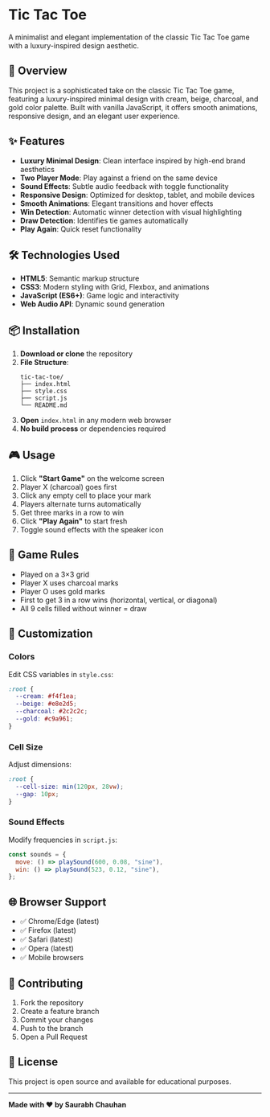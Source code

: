 # Tic Tac Toe

A minimalist and elegant implementation of the classic Tic Tac Toe game with a luxury-inspired design aesthetic.

## 🎯 Overview

This project is a sophisticated take on the classic Tic Tac Toe game, featuring a luxury-inspired minimal design with cream, beige, charcoal, and gold color palette. Built with vanilla JavaScript, it offers smooth animations, responsive design, and an elegant user experience.

## ✨ Features

- **Luxury Minimal Design**: Clean interface inspired by high-end brand aesthetics
- **Two Player Mode**: Play against a friend on the same device
- **Sound Effects**: Subtle audio feedback with toggle functionality
- **Responsive Design**: Optimized for desktop, tablet, and mobile devices
- **Smooth Animations**: Elegant transitions and hover effects
- **Win Detection**: Automatic winner detection with visual highlighting
- **Draw Detection**: Identifies tie games automatically
- **Play Again**: Quick reset functionality

## 🛠️ Technologies Used

- **HTML5**: Semantic markup structure
- **CSS3**: Modern styling with Grid, Flexbox, and animations
- **JavaScript (ES6+)**: Game logic and interactivity
- **Web Audio API**: Dynamic sound generation

## 📦 Installation

1. **Download or clone** the repository
2. **File Structure**:
   ```
   tic-tac-toe/
   ├── index.html
   ├── style.css
   ├── script.js
   └── README.md
   ```
3. **Open** `index.html` in any modern web browser
4. **No build process** or dependencies required

## 🎮 Usage

1. Click **"Start Game"** on the welcome screen
2. Player X (charcoal) goes first
3. Click any empty cell to place your mark
4. Players alternate turns automatically
5. Get three marks in a row to win
6. Click **"Play Again"** to start fresh
7. Toggle sound effects with the speaker icon

## 🎯 Game Rules

- Played on a 3×3 grid
- Player X uses charcoal marks
- Player O uses gold marks
- First to get 3 in a row wins (horizontal, vertical, or diagonal)
- All 9 cells filled without winner = draw

## 🎨 Customization

### Colors

Edit CSS variables in `style.css`:

```css
:root {
  --cream: #f4f1ea;
  --beige: #e8e2d5;
  --charcoal: #2c2c2c;
  --gold: #c9a961;
}
```

### Cell Size

Adjust dimensions:

```css
:root {
  --cell-size: min(120px, 28vw);
  --gap: 10px;
}
```

### Sound Effects

Modify frequencies in `script.js`:

```javascript
const sounds = {
  move: () => playSound(600, 0.08, "sine"),
  win: () => playSound(523, 0.12, "sine"),
};
```

## 🌐 Browser Support

- ✅ Chrome/Edge (latest)
- ✅ Firefox (latest)
- ✅ Safari (latest)
- ✅ Opera (latest)
- ✅ Mobile browsers

## 🤝 Contributing

1. Fork the repository
2. Create a feature branch
3. Commit your changes
4. Push to the branch
5. Open a Pull Request

## 📝 License

This project is open source and available for educational purposes.

---

**Made with ❤️ by Saurabh Chauhan**
